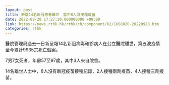 ```yaml
---
layout: post
title: 新增14名新冠患者離世　當中8人沒接種疫苗
date: 2022-09-28 17:27:20.000000000 +08:00
link: https://news.rthk.hk/rthk/ch/component/k2/1668826-20220928.htm
categories: rthk
---
```


醫院管理局過去一日新呈報14名新冠病毒確診病人在公立醫院離世，第五波疫情至今累計9935宗死亡個案。

7男7女死者，年齡57至97歲，其中3人來自院舍。

14名離世人士中，8人沒有新冠疫苗接種記錄，2人接種兩劑疫苗，4人接種三劑疫苗。
